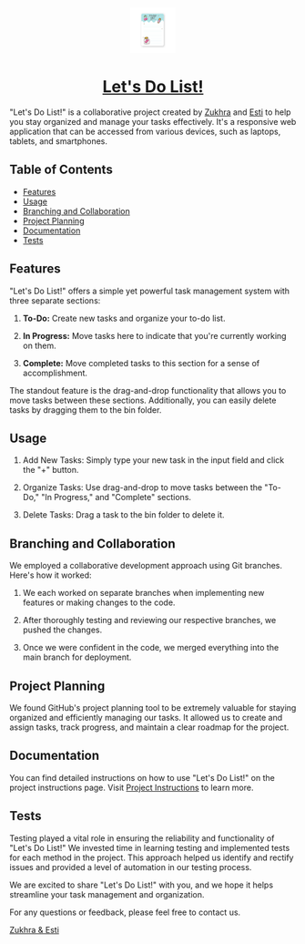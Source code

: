 <div align="center">
  
  <img src="images/note.PNG" alt="Logo" width="80" height="80">
  
# [Let's Do List!](fac29a.github.io/Zukhra-Esti-Project)

</div>

"Let's Do List!" is a collaborative project created by [Zukhra](https://github.com/Zu18) and [Esti](https://github.com/Estishi87) to help you stay organized and manage your tasks effectively. It's a responsive web application that can be accessed from various devices, such as laptops, tablets, and smartphones.

## Table of Contents

- [Features](#features)
- [Usage](#usage)
- [Branching and Collaboration](#branching-and-collaboration)
- [Project Planning](#project-planning)
- [Documentation](#documentation)
- [Tests](#tests)

## Features

"Let's Do List!" offers a simple yet powerful task management system with three separate sections:

1. **To-Do:** Create new tasks and organize your to-do list.

2. **In Progress:** Move tasks here to indicate that you're currently working on them.

3. **Complete:** Move completed tasks to this section for a sense of accomplishment.

The standout feature is the drag-and-drop functionality that allows you to move tasks between these sections. Additionally, you can easily delete tasks by dragging them to the bin folder.

## Usage

1. Add New Tasks: Simply type your new task in the input field and click the "+" button.

2. Organize Tasks: Use drag-and-drop to move tasks between the "To-Do," "In Progress," and "Complete" sections.

3. Delete Tasks: Drag a task to the bin folder to delete it.

## Branching and Collaboration

We employed a collaborative development approach using Git branches. Here's how it worked:

1. We each worked on separate branches when implementing new features or making changes to the code.

2. After thoroughly testing and reviewing our respective branches, we pushed the changes.

3. Once we were confident in the code, we merged everything into the main branch for deployment.

## Project Planning

We found GitHub's project planning tool to be extremely valuable for staying organized and efficiently managing our tasks. It allowed us to create and assign tasks, track progress, and maintain a clear roadmap for the project.

## Documentation

You can find detailed instructions on how to use "Let's Do List!" on the project instructions page. Visit [Project Instructions](https://learn.foundersandcoders.com/course/syllabus/foundation/testing/project/) to learn more.

## Tests

Testing played a vital role in ensuring the reliability and functionality of "Let's Do List!" We invested time in learning testing and implemented tests for each method in the project. This approach helped us identify and rectify issues and provided a level of automation in our testing process.

We are excited to share "Let's Do List!" with you, and we hope it helps streamline your task management and organization.

For any questions or feedback, please feel free to contact us.

[Zukhra & Esti](https://fac29a.github.io/Zukhra-Esti-Project/)
